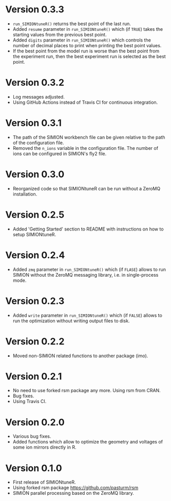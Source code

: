 # Version 0.3.3

* `run_SIMIONtuneR()` returns the best point of the last run.
* Added `resume` parameter in `run_SIMIONtuneR()` which (if `TRUE`) takes the 
  starting values from the previous best point.
* Added `digits` parameter in `run_SIMIONtuneR()` which controls the number
  of decimal places to print when printing the best point values.
* If the best point from the model run is worse than the best point from the
  experiment run, then the best experiment run is selected as the best point.


# Version 0.3.2

* Log messages adjusted.
* Using GitHub Actions instead of Travis CI for continuous integration. 


# Version 0.3.1

* The path of the SIMION workbench file can be given relative to the path of the
  configuration file.
* Removed the `n_ions` variable in the configuration file. The number of ions 
  can be configured in SIMION's fly2 file.


# Version 0.3.0

* Reorganized code so that SIMIONtuneR can be run without a ZeroMQ installation.


# Version 0.2.5

* Added 'Getting Started' section to README with instructions on how to setup
  SIMIONtuneR. 


# Version 0.2.4

* Added `zmq` parameter in `run_SIMIONtuneR()` which (if `FLASE`) allows to run
  SIMION without the ZeroMQ messaging library, i.e. in single-process mode.


# Version 0.2.3

* Added `write` parameter in `run_SIMIONtuneR()` which (if `FALSE`) allows to 
  run the optimization without writing output files to disk.


# Version 0.2.2

* Moved non-SIMION related functions to another package (imo).


# Version 0.2.1

* No need to use forked rsm package any more. Using rsm from CRAN.
* Bug fixes.
* Using Travis CI.


# Version 0.2.0

* Various bug fixes.
* Added functions which allow to optimize the geometry and voltages of some ion
  mirrors directly in R.


# Version 0.1.0

* First release of SIMIONtuneR.
* Using forked rsm package https://github.com/pasturm/rsm
* SIMION parallel processing based on the ZeroMQ library.
